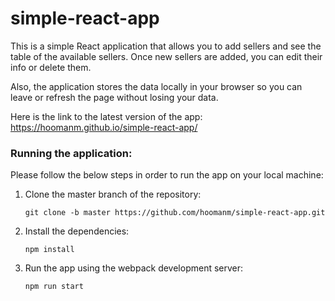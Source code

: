 # simple-react-app
This is a simple React application that allows you to add sellers and see the table of the available sellers. Once new sellers are added, you can edit their info or delete them.

Also, the application stores the data locally in your browser so you can leave or refresh the page without losing your data.

Here is the link to the latest version of the app: https://hoomanm.github.io/simple-react-app/

### Running the application:
Please follow the below steps in order to run the app on your local machine:

1. Clone the master branch of the repository:

   `git clone -b master https://github.com/hoomanm/simple-react-app.git`

2. Install the dependencies:

   `npm install`

3. Run the app using the webpack development server:

   `npm run start`
